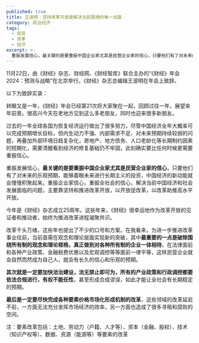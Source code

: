 ```yaml
---
published: true
title: 王波明：坚持改革开放是解决当前困境的唯一出路
category: 政治经济
tags:
  - 投资
  - 改革
  - 经济
excerpt: >-
  重振发展信心，最关键的是要重振中国企业家尤其是民营企业家的信心，只要他们有了对未来的乐观预期，能够着眼未来进行长期主义的投资，中国经济的新动能就会慢慢积聚起来。
---
```


11月22日，由《财经》杂志、财经网、《财经智库》联合主办的“《财经》年会2024：预测与战略”在北京举行。《财经》杂志总编辑王波明在年会上致辞。

以下为致辞实录：

转眼又是一年，《财经》年会已经第21次将大家聚在一起，回顾过往一年，展望来年前景。很高兴今天在老地方见到这么多老朋友，同时也迎来很多新朋友。

过去的一年全球各国为恢复经济运行做出了很多努力，尽管中国经济全年大概率可以完成预期增长目标，但内生动力不强、内部需求不足、对未来预期持续较弱的问题，再叠加外部环境日趋复杂化，房地产、地方债务、人口老龄化等长期制约因素的短期化，需要清醒看到经济的修复基础仍不牢固，此刻确实要比任何时候更需要重振信心。

重振发展信心，**最关键的是要重振中国企业家尤其是民营企业家的信心**，只要他们有了对未来的乐观预期，能够着眼未来进行长期主义的投资，中国经济的新动能就会慢慢积聚起来。重振企业家信心，重振全社会的信心，解决当前中国经济和社会发展面临的问题，主要靠坚持和推进改革开放，以开放促改革，以改革助推高水平开放。

今年是《财经》杂志成立25周年。这些年来，《财经》很幸运地作为改革开放的见证者和推动者，始终为推进改革进程凝聚共识。

改革千头万绪，这些年也提出了不少的口号和方案。在我看来，为进一步推进改革事业往前，当前亟需在观念和理论层面实现新的突破，其中**最重要的一点是破除围绕所有制的观念和理论桎梏，真正做到对各种所有制的企业一体相待**，在法律面前和各种产业政策、金融税费优惠以及宏观调控等等面前一律平等，这样民营企业就会自然而然成为自己人，就会有长久的信心和乐观的预期。

**其次就是一定要加快法治建设，法无禁止即可为，所有的产业政策和行政调控都要依法合规进行，有权不能任性**，甚至形成合成谬误，如此才能让全社会有长期稳定的预期。

**最后是一定要尽快完成各种要素价格市场化形成机制的改革**，这些领域的改革延宕不前，一方面无法充分发挥市场经济的效率，另一方面也造成了很多寻租和腐败的空间。


注：要素改革包括：土地、劳动力（户籍、人才等）、资本（金融、股权）、技术（知识产权等）、数据、资源（能源等）等要素的改革
